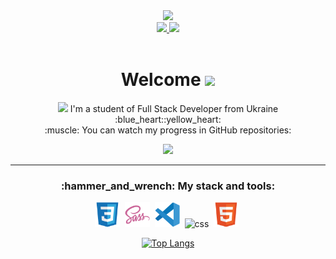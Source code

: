 <div id="header" align="center">
  <img src="https://media.giphy.com/media/L1R1tvI9svkIWwpVYr/giphy.gif" width="250"/>

  <div id="badges" >
    <a target="_blank" href="https://www.instagram.com/pr_nastyy/?hl=ru"> <img src="https://img.shields.io/badge/Instagram-purple?logo=Instagram&logoColor=white&style=for-the-badge">
    </a>
    <a href="https://www.facebook.com/profile.php?id=100060261486295" target="_blank"><img src="https://img.shields.io/badge/Facebook-blue?logo=Facebook&logoColor=white&style=for-the-badge"></a>
  </div>
  
  <img src="https://komarev.com/ghpvc/?username=PrAnastasiia&style=flat-square&color=green" alt=""/>
  <h1>
  Welcome
  <img src="https://media.giphy.com/media/hvRJCLFzcasrR4ia7z/giphy.gif" width="30px"/>
</h1>
</div>


   <div align="center">
<img src="https://media.giphy.com/media/WUlplcMpOCEmTGBtBW/giphy.gif" width="30"> I'm a student of Full Stack Developer  from Ukraine :blue_heart::yellow_heart:
<br>:muscle: You can watch my progress in GitHub repositories:
<p></p>
<div><a href="https://github.com/PrAnastasiia?tab=repositories" target="_blank"><img src="https://c.tenor.com/A15H8E1VUh8AAAAS/github-cat.gif" width="80" ></a></div>
</div>
<p></p>

---
<div align="center">
<h3>:hammer_and_wrench: My stack and tools:</h3>
<p></p>

<div>
  <img src="https://github.com/devicons/devicon/blob/master/icons/css3/css3-original.svg" title="css" alt="css" width="40" height="40"/>&nbsp;
  <img src="https://github.com/devicons/devicon/blob/master/icons/sass/sass-original.svg" title="css" alt="css" width="40" height="40"/>&nbsp;
  <img src="https://github.com/devicons/devicon/blob/master/icons/vscode/vscode-original.svg" title="css" alt="css" width="40" height="40"/>&nbsp;
  <img src="https://github.githubassets.com/images/modules/logos_page/GitHub-Mark.png" title="css" alt="css" width="40" height="40"/>&nbsp;
  <img src="https://github.com/devicons/devicon/blob/master/icons/html5/html5-original.svg" title="css" alt="css" width="40" height="40"/>&nbsp;
  </div>
  <p></p>
   <p></p>
  
  [![Top Langs](https://github-readme-stats.vercel.app/api/top-langs/?username=PrAnastasiia&layout=compact&theme=vision-friendly-dark)](https://github.com/anuraghazra/github-readme-stats)

   </div>
 
  
